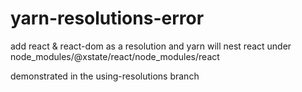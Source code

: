 # yarn-resolutions-error


add react & react-dom as a resolution and yarn will nest react under node_modules/@xstate/react/node_modules/react

demonstrated in the using-resolutions branch
